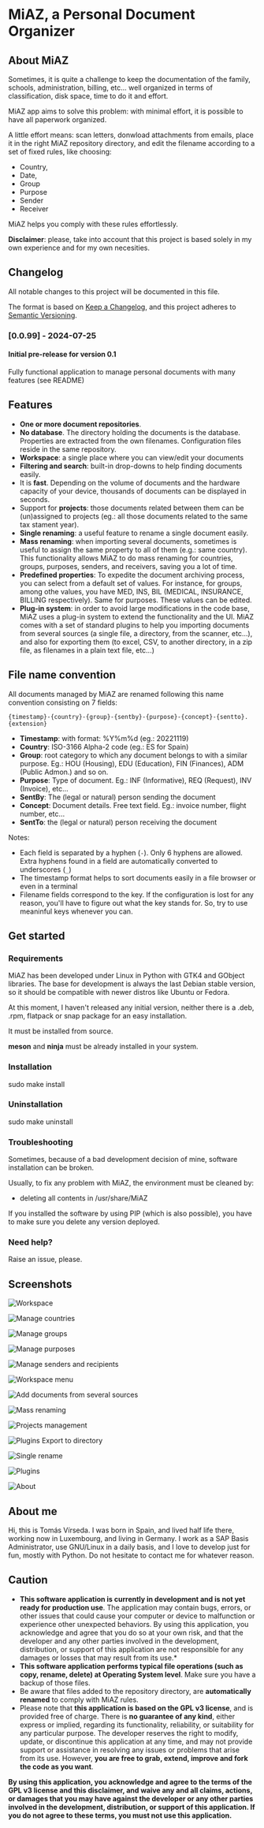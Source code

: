# MiAZ, a Personal Document Organizer

## About MiAZ

Sometimes, it is quite a challenge to keep the documentation of the family, schools, administration, billing, etc... well organized in terms of classification, disk space, time to do it and effort.


MiAZ app aims to solve this problem: with minimal effort, it is possible to have all paperwork organized.


A little effort means: scan letters, donwload attachments from emails, place it in the right MiAZ repository directory, and edit the filename according to a set of fixed rules, like choosing:

- Country,
- Date,
- Group
- Purpose
- Sender
- Receiver

MiAZ helps you comply with these rules effortlessly.

**Disclaimer**: please, take into account that this project is based solely in my own experience and for my own necesities.

## Changelog

All notable changes to this project will be documented in this file.

The format is based on [Keep a Changelog](https://keepachangelog.com/en/1.0.0/),
and this project adheres to [Semantic Versioning](https://semver.org/spec/v2.0.0.html).


### [0.0.99] - 2024-07-25

#### Initial pre-release for version 0.1

Fully functional application to manage personal documents with many features (see README)


## Features

* **One or more document repositories**.
* **No database**. The directory holding the documents is the database. Properties are extracted from the own filenames. Configuration files reside in the same repository.
* **Workspace**: a single place where you can view/edit your documents
* **Filtering and search**: built-in drop-downs to help finding documents easily.
* It is **fast**. Depending on the volume of documents and the hardware capacity of your device, thousands of documents can be displayed in seconds.
* Support for **projects**: those documents related between them can be (un)assigned to projects (eg.: all those documents related to the same tax stament year).
* **Single renaming**: a useful feature to rename a single document easily.
* **Mass renaming**: when importing several documents, sometimes is useful to assign the same property to all of them (e.g.: same country). This functionality allows MiAZ to do mass renaming for countries, groups, purposes, senders, and receivers, saving you a lot of time.
* **Predefined properties**: To expedite the document archiving process, you can select from a default set of values. For instance, for groups, among othe values, you have MED, INS, BIL (MEDICAL, INSURANCE, BILLING respectively). Same for purposes. These values can be edited.
* **Plug-in system**: in order to avoid large modifications in the code base, MiAZ uses a plug-in system to extend the functionality and the UI. MiAZ comes with a set of standard plugins to help you importing documents from several sources (a single file, a directory, from the scanner, etc...), and also for exporting them (to excel, CSV, to another directory, in a zip file, as filenames in a plain text file, etc...)


## File name convention

All documents managed by MiAZ are renamed following this name convention consisting on 7 fields:

`{timestamp}-{country}-{group}-{sentby}-{purpose}-{concept}-{sentto}.{extension}`

* **Timestamp**: with format: %Y%m%d (eg.: 20221119)
* **Country**: ISO-3166 Alpha-2 code (eg.: ES for Spain)
* **Group**: root category to which any document belongs to with a similar purpose. Eg.: HOU (Housing), EDU (Education), FIN (Finances), ADM (Public Admon.) and so on.
* **Purpose**: Type of document. Eg.: INF (Informative), REQ (Request), INV (Invoice), etc...
* **SentBy**: The (legal or natural) person sending the document
* **Concept**: Document details. Free text field. Eg.: invoice number, flight number, etc...
* **SentTo**: the (legal or natural) person receiving the document

Notes:

* Each field is separated by a hyphen (`-`). Only 6 hyphens are allowed. Extra hyphens found in a field are automatically converted to underscores (`_`)
* The timestamp format helps to sort documents easily in a file browser or even in a terminal
* Filename fields correspond to the key. If the configuration is lost for any reason, you'll have to figure out what the key stands for. So, try to use meaninful keys whenever you can.

## Get started

### Requirements

MiAZ has been developed under Linux in Python with GTK4 and GObject libraries.
The base for development is always the last Debian stable version, so it should be compatible with newer distros like Ubuntu or Fedora.

At this moment, I haven't released any initial version, neither there is a .deb, .rpm, flatpack or snap package for an easy installation.

It must be installed from source.

**meson** and **ninja** must be already installed in your system.

### Installation

sudo make install

### Uninstallation

sudo make uninstall

### Troubleshooting

Sometimes, because of a bad development decision of mine, software installation can be broken.

Usually, to fix any problem with MiAZ, the environment must be cleaned by:

- deleting all contents in /usr/share/MiAZ

If you installed the software by using PIP (which is also possible), you have to make sure you delete any version deployed.

### Need help?

Raise an issue, please.


## Screenshots

![Workspace](data/mkt/miaz-workspace.png)

![Manage countries](data/mkt/miaz-country-selector.png)

![Manage groups](data/mkt/miaz-projects-selector.png)

![Manage purposes](data/mkt/miaz-purposes-selector.png)

![Manage senders and recipients](data/mkt/miaz-people-selector.png)

![Workspace menu](data/mkt/miaz-workspace-menu.png)

![Add documents from several sources](data/mkt/miaz-workspace-menu-add-new.png)

![Mass renaming](data/mkt/miaz-workspace-menu-mass-renaming.png)

![Projects management](data/mkt/miaz-workspace-menu-projectmgt.png)

![Plugins Export to directory](data/mkt/miaz-plugin-export2dir.png)

![Single rename](data/mkt/miaz-editor.png)

![Plugins](data/mkt/miaz-plugin-system.png)

![About](data/mkt/miaz-about.png)


## About me

Hi, this is Tomás Vírseda. I was born in Spain, and lived half life there, working now in Luxembourg, and living in Germany.
I work as a SAP Basis Administrator, use GNU/Linux in a daily basis, and I love to develop just for fun, mostly with Python.
Do not hesitate to contact me for whatever reason.

## Caution

* **This software application is currently in development and is not yet ready for production use**. The application may contain bugs, errors, or other issues that could cause your computer or device to malfunction or experience other unexpected behaviors. By using this application, you acknowledge and agree that you do so at your own risk, and that the developer and any other parties involved in the development, distribution, or support of this application are not responsible for any damages or losses that may result from its use.*
* **This software application performs typical file operations (such as copy, rename, delete) at Operating System level**. Make sure you have a backup of those files.
* Be aware that files added to the repository directory, are **automatically renamed** to comply with MiAZ rules.
* Please note that **this application is based on the GPL v3 license**, and is provided free of charge. There is **no guarantee of any kind**, either express or implied, regarding its functionality, reliability, or suitability for any particular purpose. The developer reserves the right to modify, update, or discontinue this application at any time, and may not provide support or assistance in resolving any issues or problems that arise from its use. However, **you are free to grab, extend, improve and fork the code as you want**.

**By using this application, you acknowledge and agree to the terms of the GPL v3 license and this disclaimer, and waive any and all claims, actions, or damages that you may have against the developer or any other parties involved in the development, distribution, or support of this application. If you do not agree to these terms, you must not use this application.**
